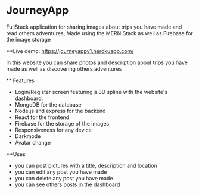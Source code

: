 # JourneyApp
FullStack application  for sharing images about trips you have made and read others adventures, Made using the MERN Stack as well as Firebase for the image storage

**Live demo: https://journeyappv1.herokuapp.com/

In this website you can share photos and description about trips you have made as well as discovering others adventures

** Features
* Login/Register screen featuring a 3D spline with the website's dashboard.
* MongoDB for the database
* Node.js and express for the backend
* React for the frontend
* Firebase for the storage of the images
* Responsiveness for any device
* Darkmode
* Avatar change

**Uses
* you can post pictures with a title, description and location
* you can edit any post you have made
* you can delete any post you have made
* you can see others posts in the dashboard
